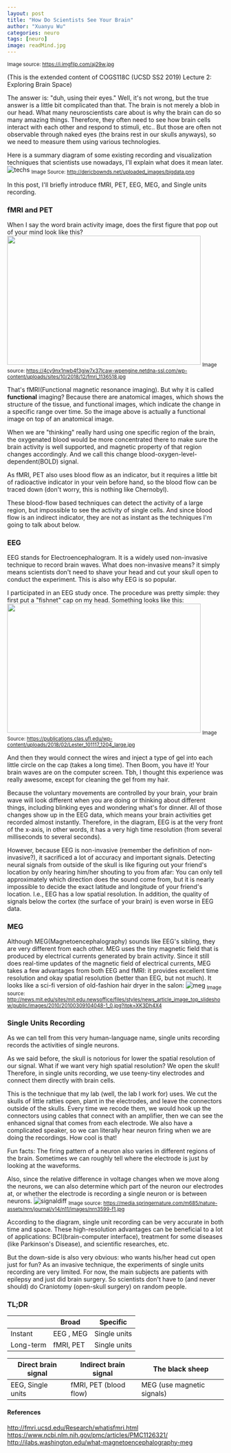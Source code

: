 ```yaml
---
layout: post
title: "How Do Scientists See Your Brain"
author: "Xuanyu Wu"
categories: neuro
tags: [neuro]
image: readMind.jpg
---
```

<sub>Image source: https://i.imgflip.com/aj29w.jpg</sub>

(This is the extended content of COGS118C (UCSD SS2 2019) Lecture 2: Exploring Brain Space)

The answer is: "duh, using their eyes." Well, it's not wrong, but the true answer is a little bit complicated than that.
The brain is not merely a blob in our head. What many neuroscientists care about is why the brain can do so many amazing things. Therefore, they often need to see how brain cells interact with each other and respond to stimuli, etc.. But those are often not observable through naked eyes (the brains rest in our skulls anyways), so we need to measure them using various technologies.

Here is a summary diagram of some existing recording and visualization techniques that scientists use nowadays, I'll explain what does it mean later.
![techs](http://dericbownds.net/uploaded_images/bigdata.png)
<sub>Image Source: http://dericbownds.net/uploaded_images/bigdata.png</sub>

In this post, I'll briefly introduce fMRI, PET, EEG, MEG, and Single units recording.

### fMRI and PET

When I say the word brain activity image, does the first figure that pop out of your mind look like this?
<img src='https://4cy9nx1nwb4f3giw7x37lcaw-wpengine.netdna-ssl.com/wp-content/uploads/sites/10/2018/12/fmri_1136518.jpg'  width="450" height="300">
<sub>Image source: https://4cy9nx1nwb4f3giw7x37lcaw-wpengine.netdna-ssl.com/wp-content/uploads/sites/10/2018/12/fmri_1136518.jpg</sub>

That's fMRI(Functional magnetic resonance imaging). But why it is called **functional** imaging? Because there are anatomical images, which shows the structure of the tissue, and functional images, which indicate the change in a specific range over time. So the image above is actually a functional image on top of an anatomical image.

When we are "thinking" really hard using one specific region of the brain, the oxygenated blood would be more concentrated there to make sure the brain activity is well supported, and magnetic property of that region changes accordingly. And we call this change blood-oxygen-level-dependent(BOLD) signal.

As fMRI, PET also uses blood flow as an indicator, but it requires a little bit of radioactive indicator in your vein before hand, so the blood flow can be traced down (don't worry, this is nothing like Chernobyl).

These blood-flow based techniques can detect the activity of a large region, but impossible to see the activity of single cells. And since blood flow is an indirect indicator, they are not as instant as the techniques I'm going to talk about below.

### EEG
EEG stands for Electroencephalogram. It is a widely used non-invasive technique to record brain waves. What does non-invasive means? it simply means scientists don't need to shave your head and cut your skull open to conduct the experiment. This is also why EEG is so popular.

I participated in an EEG study once. The procedure was pretty simple: they first put a "fishnet" cap on my head. Something looks like this:
<img src='https://publications.clas.ufl.edu/wp-content/uploads/2018/02/Lester_101117_1204_large.jpg'  width="450" height="300">
<sub>Image Source: https://publications.clas.ufl.edu/wp-content/uploads/2018/02/Lester_101117_1204_large.jpg</sub>

And then they would connect the wires and inject a type of gel into each little circle on the cap (takes a long time). Then Boom, you have it! Your brain waves are on the computer screen. Tbh, I thought this experience was really awesome, except for cleaning the gel from my hair.

Because the voluntary movements are controlled by your brain, your brain wave will look different when you are doing or thinking about different things, including blinking eyes and wondering what's for dinner. All of those changes show up in the EEG data, which means your brain activities get recorded almost instantly. Therefore, in the diagram, EEG is at the very front of the x-axis, in other words, it has a very high time resolution (from several milliseconds to several seconds).

However, because EEG is non-invasive (remember the definition of non-invasive?), it sacrificed a lot of accuracy and important signals. Detecting neural signals from outside of the skull is like figuring out your friend's location by only hearing him/her shouting to you from afar: You can only tell approximately which direction does the sound come from, but it is nearly impossible to decide the exact latitude and longitude of your friend's location. I.e., EEG has a low spatial resolution. In addition, the quality of signals below the cortex (the surface of your brain) is even worse in EEG data.

### MEG

Although MEG(Magnetoencephalography) sounds like EEG's sibling, they are very different from each other. MEG uses the tiny magnetic field that is produced by electrical currents generated by brain activity. Since it still does real-time updates of the magnetic field of electrical currents, MEG takes a few advantages from both EEG and fMRI: it provides excellent time resolution and okay spatial resolution (better than EEG, but not much).
It looks like a sci-fi version of old-fashion hair dryer in the salon:
![meg](http://news.mit.edu/sites/mit.edu.newsoffice/files/styles/news_article_image_top_slideshow/public/images/2010/20100309104048-1_0.jpg?itok=XK3Dh4X4)
<sub>Image source: http://news.mit.edu/sites/mit.edu.newsoffice/files/styles/news_article_image_top_slideshow/public/images/2010/20100309104048-1_0.jpg?itok=XK3Dh4X4</sub>

### Single Units Recording

As we can tell from this very human-language name, single units recording records the activities of single neurons.

As we said before, the skull is notorious for lower the spatial resolution of our signal. What if we want very high spatial resolution? We open the skull! Therefore, in single units recording, we use teeny-tiny electrodes and connect them directly with brain cells.

This is the technique that my lab (well, the lab I work for) uses. We cut the skulls of little ratties open, plant in the electrodes, and leave the connectors outside of the skulls. Every time we recode them, we would hook up the connectors using cables that connect with an amplifier, then we can see the enhanced signal that comes from each electrode. We also have a complicated speaker, so we can literally hear neuron firing when we are doing the recordings. How cool is that!

Fun facts: The firing pattern of a neuron also varies in different regions of the brain. Sometimes we can roughly tell where the electrode is just by looking at the waveforms.

Also, since the relative difference in voltage changes when we move along the neurons, we can also determine which part of the neuron our electrodes at, or whether the electrode is recording a single neuron or is between neurons.
![signaldiff](https://media.springernature.com/m685/nature-assets/nrn/journal/v14/n11/images/nrn3599-f1.jpg)
<sub>Image source: https://media.springernature.com/m685/nature-assets/nrn/journal/v14/n11/images/nrn3599-f1.jpg</sub>

According to the diagram, single unit recording can be very accurate in both time and space. These high-resolution advantages can be beneficial to a lot of applications: BCI(brain-computer interface), treatment for some diseases (like Parkinson's Disease), and scientific researches, etc.

But the down-side is also very obvious: who wants his/her head cut open just for fun? As an invasive technique, the experiments of single units recording are very limited. For now, the main subjects are patients with epilepsy and just did brain surgery. So scientists don't have to (and never should) do Craniotomy (open-skull surgery) on random people.

### TL;DR

|           | Broad          | Specific   |
|-----------|----------------|------------|
| Instant   | EEG , MEG      |Single units|
| Long-term | fMRI, PET      |Single units|

|Direct brain signal|Indirect brain signal  |The black sheep|
|-------------------|-----------------------|---------------|
|EEG, Single units  | fMRI, PET (blood flow)| MEG (use magnetic signals)

#### References

http://fmri.ucsd.edu/Research/whatisfmri.html
https://www.ncbi.nlm.nih.gov/pmc/articles/PMC1126321/
http://ilabs.washington.edu/what-magnetoencephalography-meg
